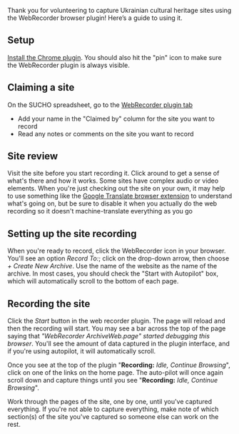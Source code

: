 Thank you for volunteering to capture Ukrainian cultural heritage sites using the WebRecorder browser plugin! Here’s a guide to using it.

## Setup
[Install the Chrome plugin](https://chrome.google.com/webstore/detail/webrecorder-archivewebpag/fpeoodllldobpkbkabpblcfaogecpndd?hl=en). You should also hit the "pin" icon to make sure the WebRecorder plugin is always visible.

## Claiming a site
On the SUCHO spreadsheet, go to the [WebRecorder plugin tab](https://docs.google.com/spreadsheets/d/1kGScdU9df7T2QS9RnM_qvciT04Y1tmBiGVH-XD1E4l0/edit#gid=775261798)
- Add your name in the "Claimed by" column for the site you want to record
- Read any notes or comments on the site you want to record

## Site review
Visit the site before you start recording it. Click around to get a sense of what's there and how it works. Some sites have complex audio or video elements. When you're just checking out the site on your own, it may help to use something like the [Google Translate browser extension](https://chrome.google.com/webstore/detail/google-translate/aapbdbdomjkkjkaonfhkkikfgjllcleb/RK%3D2/RS%3DBBFW_pnWkPY0xPMYsAZI5xOgQEE-) to understand what's going on, but be sure to disable it when you actually do the web recording so it doesn't machine-translate everything as you go

## Setting up the site recording
When you're ready to record, click the WebRecorder icon in your browser. You'll see an option *Record To:*; click on the drop-down arrow, then choose *+ Create New Archive*. Use the name of the website as the name of the archive. In most cases, you should check the "Start with Autopilot" box, which will automatically scroll to the bottom of each page.

## Recording the site
Click the *Start* button in the web recorder plugin. The page will reload and then the recording will start. You may see a bar across the top of the page saying that *"WebRecorder ArchiveWeb.page" started debugging this browser*. You'll see the amount of data captured in the plugin interface, and if you're using autopilot, it will automatically scroll. 

Once you see at the top of the plugin "**Recording:** *Idle, Continue Browsing*", click on one of the links on the home page. The auto-pilot will once again scroll down and capture things until you see "**Recording:** *Idle, Continue Browsing*".

Work through the pages of the site, one by one, until you've captured everything. If you're not able to capture everything, make note of which section(s) of the site you've captured so someone else can work on the rest.
